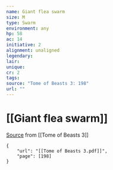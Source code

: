 ```yaml
---
name: Giant flea swarm
size: M
type: Swarm
environment: any
hp: 58
ac: 14
initiative: 2
alignment: unaligned
legendary: 
lair: 
unique: 
cr: 2
tags: 
source: "Tome of Beasts 3: 198"
url: ""
---
```

# [[Giant flea swarm]]

[Source](zotero://open-pdf/library/items/BLGR9HVR?page=198) from [[Tome of Beasts 3]]

```pdf
{
	"url": "[[Tome of Beasts 3.pdf]]",
	"page": [198]
}
```

